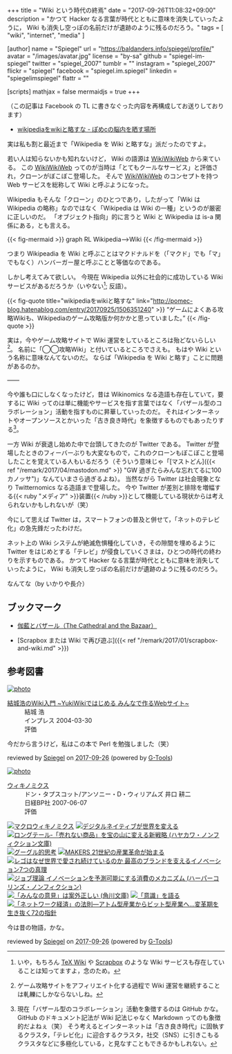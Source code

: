 +++
title = "Wiki という時代の終焉"
date =  "2017-09-26T11:08:32+09:00"
description = "かつて Hacker なる言葉が時代とともに意味を消失していったように， Wiki も消失し空っぽの名前だけが遺跡のように残るのだろう。"
tags        = [ "wiki", "internet", "media" ]

[author]
  name      = "Spiegel"
  url       = "https://baldanders.info/spiegel/profile/"
  avatar    = "/images/avatar.jpg"
  license   = "by-sa"
  github    = "spiegel-im-spiegel"
  twitter   = "spiegel_2007"
  tumblr    = ""
  instagram = "spiegel_2007"
  flickr    = "spiegel"
  facebook  = "spiegel.im.spiegel"
  linkedin  = "spiegelimspiegel"
  flattr    = ""

[scripts]
  mathjax = false
  mermaidjs = true
+++

（この記事は Facebook の TL に書きなぐった内容を再構成してお送りしております）

- [wikipediaをwikiと略すな - ぽめcの脳内を晒す場所](http://pomec-blog.hatenablog.com/entry/20170925/1506351240)

実は私も割と最近まで「Wikipedia を Wiki と略すな」派だったのですよ。

若い人は知らないかも知れないけど， Wiki の語源は [WikiWikiWeb] から来ている。
この [WikiWikiWeb] ってのが当時は「とてもクールなサービス」と評価され，クローンがぼこぼこ登場した。
そんで [WikiWikiWeb] のコンセプトを持つ Web サービスを総称して Wiki と呼ぶようになった。

Wikipedia もそんな「クローン」のひとつであり，したがって「Wiki は Wikipedia の略称」なのではなく「Wikipedia は Wiki の一種」というのが厳密に正しいのだ。
「オブジェクト指向」的に言うと Wiki と Wikipedia は is-a 関係にある，とも言える。

{{< fig-mermaid >}}
graph RL
  Wikipedia-->Wiki
{{< /fig-mermaid >}}

つまり Wikipeadia を Wiki と呼ぶことはマクドナルドを（「マクド」でも「マ」でもなく）ハンバーガー屋と呼ぶことと等価なのである。

しかし考えてみて欲しい。
今現在 Wikipedia 以外に社会的に成功している Wiki サービスがあるだろうか（いやない[^wk1]; 反語）。

[^wk1]: いや，もちろん [TeX Wiki](https://texwiki.texjp.org/) や [Scrapbox](https://scrapbox.io/) のような Wiki サービスも存在していることは知ってますよ，念のため。

{{< fig-quote title="wikipediaをwikiと略すな" link="http://pomec-blog.hatenablog.com/entry/20170925/1506351240" >}}
<q>ゲームによくある攻略Wikiも、Wikipediaのゲーム攻略版か何かかと思っていました。</q>
{{< /fig-quote >}}

実は，今やゲーム攻略サイトで Wiki 運営をしているところは殆どないらしい[^gm1]。
名前に「◯◯攻略Wiki」と付いているところでさえも。
もはや Wiki という名称に意味なんてないのだ。
ならば「Wikipedia を Wiki と略す」ことに問題があるのか。

[^gm1]: ゲーム攻略サイトをアフィリエイト化する過程で Wiki 運営を継続することは軋轢にしかならないしね。

――

今や誰も口にしなくなったけど，昔は Wikinomics なる造語も存在していて，要するに Wiki ってのは単に機能やサービスを指す言葉ではなく「バザール型のコラボレーション」活動を指すものに昇華していったのだ。
それはインターネットやオープンソースとかいった「古き良き時代」を象徴するものでもあったりする[^gh1]。

[^gh1]: 現在「バザール型のコラボレーション」活動を象徴するのは GitHub かな。 GitHub のドキュメント記法が Wiki 記法じゃなく Markdown ってのも象徴的だよねぇ（笑） そう考えるとインターネットは「古き良き時代」に固執するクラスタ，「テレビ化」に迎合するクラスタ，社交（SNS）に引きこもるクラスタなどに多極化している，と見なすこともできるかもしれない。

一方 Wiki が衰退し始めた中で台頭してきたのが Twitter である。
Twitter が登場したときのフィーバーぶりも大変なもので，これのクローンもぼこぼこと登場したことを覚えている人もいるだろう（そういう意味じゃ「[マストどん]({{< ref "/remark/2017/04/mastodon.md" >}} "GW 過ぎたらみんな忘れてるに100カノッサ")」なんていまさら過ぎるよね）。
当然ながら Twitter は社会現象となり Twitternomics なる造語まで登場した。
今や Twitter が差別と排除を増幅する{{< ruby "メディア" >}}装置{{< /ruby >}}として機能している現状からは考えられないかもしれないが（笑）

今にして思えば Twitter は，スマートフォンの普及と併せて，「ネットのテレビ化」の急先鋒だったわけだ。

ネット上の Wiki システムが絶滅危惧種化していき，その隙間を埋めるように Twitter をはじめとする「テレビ」が侵食していくさまは，ひとつの時代の終わりを示すものである。
かつて Hacker なる言葉が時代とともに意味を消失していったように， Wiki も消失し空っぽの名前だけが遺跡のように残るのだろう。

なんてな（by いかりや長介）

## ブックマーク

- [伽藍とバザール（The Cathedral and the Bazaar）](http://cruel.org/freeware/cathedral.html)

- [Scrapbox または Wiki で再び遊ぶ]({{< ref "/remark/2017/01/scrapbox-and-wiki.md" >}})

[WikiWikiWeb]: http://www.hyuki.com/yukiwiki/wiki.cgi?WikiWikiWeb "WikiWikiWeb - WikiWikiWebとは何か"

## 参考図書

<div class="hreview" ><a class="item url" href="https://www.amazon.co.jp/exec/obidos/ASIN/4844319159/baldandersinf-22/"><img src="https://images-fe.ssl-images-amazon.com/images/I/51NDX81QG6L._SL160_.jpg" alt="photo" class="photo"  /></a><dl ><dt class="fn"><a class="item url" href="https://www.amazon.co.jp/exec/obidos/ASIN/4844319159/baldandersinf-22/">結城浩のWiki入門 ~YukiWikiではじめる みんなで作るWebサイト~</a></dt><dd>結城 浩 </dd><dd>インプレス 2004-03-30</dd><dd>評価<abbr class="rating" title="4"><img src="https://images-fe.ssl-images-amazon.com/images/G/01/detail/stars-4-0.gif" alt="" /></abbr> </dd></dl><p class="similar"></p>
<p class="description">今だから言うけど，私はこの本で Perl を勉強しました（笑）</p>
<p class="gtools" >reviewed by <a href='#maker' class='reviewer'>Spiegel</a> on <abbr class="dtreviewed" title="2017-09-26">2017-09-26</abbr> (powered by <a href="http://www.goodpic.com/mt/aws/index.html" >G-Tools</a>)</p>
</div>

<div class="hreview" ><a class="item url" href="https://www.amazon.co.jp/exec/obidos/ASIN/482224587X/baldandersinf-22/"><img src="https://images-fe.ssl-images-amazon.com/images/I/51blOgt9ELL._SL160_.jpg" alt="photo" class="photo"  /></a><dl ><dt class="fn"><a class="item url" href="https://www.amazon.co.jp/exec/obidos/ASIN/482224587X/baldandersinf-22/">ウィキノミクス</a></dt><dd>ドン・タプスコット/アンソニー・D・ウィリアムズ 井口 耕二 </dd><dd>日経BP社 2007-06-07</dd><dd>評価<abbr class="rating" title="4"><img src="https://images-fe.ssl-images-amazon.com/images/G/01/detail/stars-4-0.gif" alt="" /></abbr> </dd></dl><p class="similar"><a href="https://www.amazon.co.jp/exec/obidos/ASIN/4799314173/baldandersinf-22/" target="_top"><img src="https://images-fe.ssl-images-amazon.com/images/P/4799314173.09._SCTHUMBZZZ_.jpg"  alt="マクロウィキノミクス"  /></a> <a href="https://www.amazon.co.jp/exec/obidos/ASIN/4798118869/baldandersinf-22/" target="_top"><img src="https://images-fe.ssl-images-amazon.com/images/P/4798118869.09._SCTHUMBZZZ_.jpg"  alt="デジタルネイティブが世界を変える"  /></a> <a href="https://www.amazon.co.jp/exec/obidos/ASIN/4150504083/baldandersinf-22/" target="_top"><img src="https://images-fe.ssl-images-amazon.com/images/P/4150504083.09._SCTHUMBZZZ_.jpg"  alt="ロングテール‐「売れない商品」を宝の山に変える新戦略 (ハヤカワ・ノンフィクション文庫)"  /></a> <a href="https://www.amazon.co.jp/exec/obidos/ASIN/4569708196/baldandersinf-22/" target="_top"><img src="https://images-fe.ssl-images-amazon.com/images/P/4569708196.09._SCTHUMBZZZ_.jpg"  alt="グーグル的思考"  /></a> <a href="https://www.amazon.co.jp/exec/obidos/ASIN/4140815760/baldandersinf-22/" target="_top"><img src="https://images-fe.ssl-images-amazon.com/images/P/4140815760.09._SCTHUMBZZZ_.jpg"  alt="MAKERS 21世紀の産業革命が始まる"  /></a> <a href="https://www.amazon.co.jp/exec/obidos/ASIN/4532319366/baldandersinf-22/" target="_top"><img src="https://images-fe.ssl-images-amazon.com/images/P/4532319366.09._SCTHUMBZZZ_.jpg"  alt="レゴはなぜ世界で愛され続けているのか 最高のブランドを支えるイノベーション7つの真理"  /></a> <a href="https://www.amazon.co.jp/exec/obidos/ASIN/4596551227/baldandersinf-22/" target="_top"><img src="https://images-fe.ssl-images-amazon.com/images/P/4596551227.09._SCTHUMBZZZ_.jpg"  alt="ジョブ理論 イノベーションを予測可能にする消費のメカニズム (ハーパーコリンズ・ノンフィクション)"  /></a> <a href="https://www.amazon.co.jp/exec/obidos/ASIN/4042977014/baldandersinf-22/" target="_top"><img src="https://images-fe.ssl-images-amazon.com/images/P/4042977014.09._SCTHUMBZZZ_.jpg"  alt="「みんなの意見」は案外正しい (角川文庫)"  /></a> <a href="https://www.amazon.co.jp/exec/obidos/ASIN/4757160178/baldandersinf-22/" target="_top"><img src="https://images-fe.ssl-images-amazon.com/images/P/4757160178.09._SCTHUMBZZZ_.jpg"  alt="「意識」を語る"  /></a> <a href="https://www.amazon.co.jp/exec/obidos/ASIN/4872803779/baldandersinf-22/" target="_top"><img src="https://images-fe.ssl-images-amazon.com/images/P/4872803779.09._SCTHUMBZZZ_.jpg"  alt="「ネットワーク経済」の法則―アトム型産業からビット型産業へ…変革期を生き抜く72の指針"  /></a> </p>
<p class="description">今は昔の物語，かな。</p>
<p class="gtools" >reviewed by <a href='#maker' class='reviewer'>Spiegel</a> on <abbr class="dtreviewed" title="2017-09-26">2017-09-26</abbr> (powered by <a href="http://www.goodpic.com/mt/aws/index.html" >G-Tools</a>)</p>
</div>
